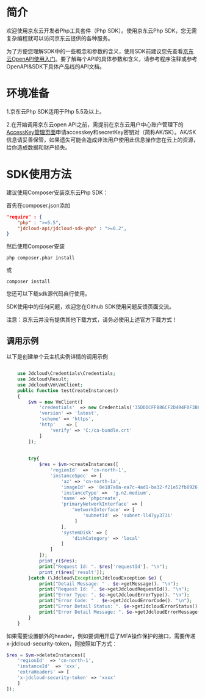 # 简介 #
  欢迎使用京东云开发者Php工具套件（Php SDK）。使用京东云Php SDK，您无需复杂编程就可以访问京东云提供的各种服务。 

  为了方便您理解SDK中的一些概念和参数的含义，使用SDK前建议您先查看[京东云OpenAPI使用入门](http://www.jdcloud.com/help/detail/355/isCatalog/0)。要了解每个API的具体参数和含义，请参考程序注释或参考OpenAPI&SDK下具体产品线的API文档。



# 环境准备 #
 1.京东云Php SDK适用于Php 5.5及以上。

 2.在开始调用京东云open API之前，需提前在京东云用户中心账户管理下的[AccessKey管理页面](https://uc.jdcloud.com/accesskey/index)申请accesskey和secretKey密钥对（简称AK/SK）。AK/SK信息请妥善保管，如果遗失可能会造成非法用户使用此信息操作您在云上的资源，给你造成数据和财产损失。



# SDK使用方法 #
建议使用Composer安装京东云Php SDK： 

首先在composer.json添加

```json
"require" : {
	"php" : ">=5.5",
	"jdcloud-api/jdcloud-sdk-php" : ">=0.2",
}
```    

然后使用Composer安装

    php composer.phar install

或

    composer install 

您还可以下载sdk源代码自行使用。

 

SDK使用中的任何问题，欢迎您在Github SDK使用问题反馈页面交流。



注意：京东云并没有提供其他下载方式，请务必使用上述官方下载方式！

 

## 调用示例 ##
以下是创建单个云主机实例详情的调用示例

```php

    use Jdcloud\Credentials\Credentials;
    use Jdcloud\Result;
    use Jdcloud\Vm\VmClient;
    public function testCreateInstances()
    {
        $vm = new VmClient([
            'credentials'  => new Credentials('35DDDCFFB86CF2D494F0F3B6B0B3EF68', '93C107EF1F3A0C46C6329C04F561A29E'),
            'version' => 'latest',
            'scheme' => 'https',
            'http'    => [
                'verify' => 'C:/ca-bundle.crt'
            ]
        ]);
        
        
        try{
            $res = $vm->createInstances([
                'regionId'  => 'cn-north-1',
                'instanceSpec' => [
                    'az' => 'cn-north-1a',
                    'imageId' => '8e187a0a-ea7c-4ad1-ba32-f21e52fb8926',
                    'instanceType' =>  'g.n2.medium',
                    'name' => 'phpcreate',
                    'primaryNetworkInterface' => [
                        'networkInterface' => [
                            'subnetId' => 'subnet-ll47yy373i'
                         ]
                    ],
                    'systemDisk' => [
                        'diskCategory' => 'local'
                    ]
                ]
            ]);
            print_r($res);
            print("Request Id: ". $res['requestId']. "\n");
            print_r($res['result']);
        }catch (\Jdcloud\Exception\JdcloudException $e) {
            print("Detail Message: " . $e->getMessage(). "\n");
            print("Request Id: ". $e->getJdcloudRequestId(). "\n");
            print("Error Type: ". $e->getJdcloudErrorType(). "\n");
            print("Error Code: " . $e->getJdcloudErrorCode(). "\n");
            print("Error Detail Status: ". $e->getJdcloudErrorStatus(). "\n");
            print("Error Detail Message: ". $e->getJdcloudErrorMessage(). "\n");
        }
    }
```

如果需要设置额外的header，例如要调用开启了MFA操作保护的接口，需要传递x-jdcloud-security-token，则按照如下方式：


```php
$res = $vm->deleteInstances([
    'regionId'  => 'cn-north-1',
    'instanceId'  => 'xxx',
    'extraHeaders' => [
	'x-jdcloud-security-token' => 'xxxx'
    ]
]);
```
